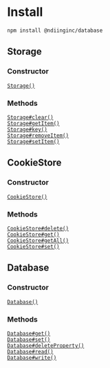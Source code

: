 # Install

```
npm install @ndiinginc/database
```

## Storage

<!-- constructor -->
### Constructor
<dl>
    <dt><code><a href="./docs//storage.md">Storage()</a></code></dt>
    <dd></dd>
</dl>
<!-- constructor -->

<!-- properties -->
<!-- properties -->

<!-- staticproperties -->
<!-- staticproperties -->

<!-- methods -->
### Methods
<dl>
    <dt><code><a href="./docs/storage/clear.md">Storage#clear()</a></code></dt>
    <dd></dd>
    <dt><code><a href="./docs/storage/get-item.md">Storage#getItem()</a></code></dt>
    <dd></dd>
    <dt><code><a href="./docs/storage/key.md">Storage#key()</a></code></dt>
    <dd></dd>
    <dt><code><a href="./docs/storage/remove-item.md">Storage#removeItem()</a></code></dt>
    <dd></dd>
    <dt><code><a href="./docs/storage/set-item.md">Storage#setItem()</a></code></dt>
    <dd></dd>
</dl>
<!-- methods -->

<!-- staticmethods -->
<!-- staticmethods -->

<!-- examples -->
<!-- examples -->
## CookieStore

<!-- constructor -->
### Constructor
<dl>
    <dt><code><a href="./docs//cookie-store.md">CookieStore()</a></code></dt>
    <dd></dd>
</dl>
<!-- constructor -->

<!-- properties -->
<!-- properties -->

<!-- staticproperties -->
<!-- staticproperties -->

<!-- methods -->
### Methods
<dl>
    <dt><code><a href="./docs/cookie-store/delete.md">CookieStore#delete()</a></code></dt>
    <dd></dd>
    <dt><code><a href="./docs/cookie-store/get.md">CookieStore#get()</a></code></dt>
    <dd></dd>
    <dt><code><a href="./docs/cookie-store/get-all.md">CookieStore#getAll()</a></code></dt>
    <dd></dd>
    <dt><code><a href="./docs/cookie-store/set.md">CookieStore#set()</a></code></dt>
    <dd></dd>
</dl>
<!-- methods -->

<!-- staticmethods -->
<!-- staticmethods -->

<!-- examples -->
<!-- examples -->
## Database

<!-- constructor -->
### Constructor
<dl>
    <dt><code><a href="./docs//database.md">Database()</a></code></dt>
    <dd></dd>
</dl>
<!-- constructor -->

<!-- properties -->
<!-- properties -->

<!-- staticproperties -->
<!-- staticproperties -->

<!-- methods -->
### Methods
<dl>
    <dt><code><a href="./docs/database/get.md">Database#get()</a></code></dt>
    <dd></dd>
    <dt><code><a href="./docs/database/set.md">Database#set()</a></code></dt>
    <dd></dd>
    <dt><code><a href="./docs/database/delete-property.md">Database#deleteProperty()</a></code></dt>
    <dd></dd>
    <dt><code><a href="./docs/database/read.md">Database#read()</a></code></dt>
    <dd></dd>
    <dt><code><a href="./docs/database/write.md">Database#write()</a></code></dt>
    <dd></dd>
</dl>
<!-- methods -->

<!-- staticmethods -->
<!-- staticmethods -->

<!-- examples -->
<!-- examples -->
